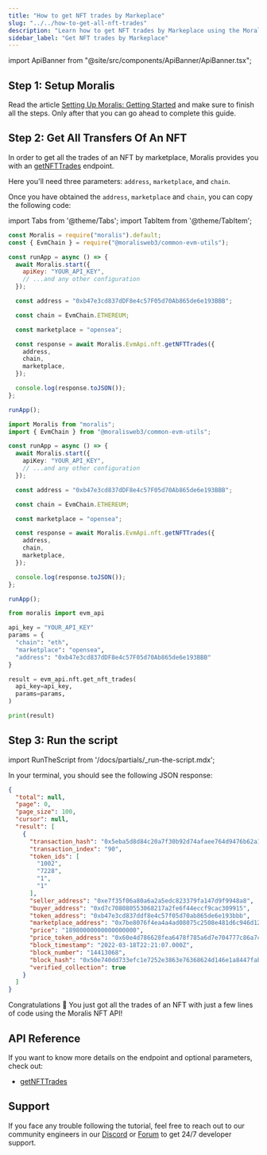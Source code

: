 ```yaml
---
title: "How to get NFT trades by Markeplace"
slug: "../../how-to-get-all-nft-trades"
description: "Learn how to get NFT trades by Markeplace using the Moralis NFT API."
sidebar_label: "Get NFT trades by Markeplace"
---
```


import ApiBanner from "@site/src/components/ApiBanner/ApiBanner.tsx";

<ApiBanner />

## Step 1: Setup Moralis

Read the article [Setting Up Moralis: Getting Started](/web3-data-api/evm/get-your-api-key) and make sure to finish all the steps. Only after that you can go ahead to complete this guide.

## Step 2: Get All Transfers Of An NFT

In order to get all the trades of an NFT by marketplace, Moralis provides you with an [getNFTTrades](/web3-data-api/evm/reference/get-nft-trades) endpoint.

Here you'll need three parameters: `address`, `marketplace`, and `chain`.

Once you have obtained the `address`, `marketplace` and `chain`, you can copy the following code:

import Tabs from '@theme/Tabs';
import TabItem from '@theme/TabItem';

<Tabs groupId="programming-language">
  <TabItem value="javascript" label="index.js (JavaScript)" default>

```javascript index.js
const Moralis = require("moralis").default;
const { EvmChain } = require("@moralisweb3/common-evm-utils");

const runApp = async () => {
  await Moralis.start({
    apiKey: "YOUR_API_KEY",
    // ...and any other configuration
  });

  const address = "0xb47e3cd837dDF8e4c57F05d70Ab865de6e193BBB";

  const chain = EvmChain.ETHEREUM;

  const marketplace = "opensea";

  const response = await Moralis.EvmApi.nft.getNFTTrades({
    address,
    chain,
    marketplace,
  });

  console.log(response.toJSON());
};

runApp();
```

</TabItem>
<TabItem value="typescript" label="index.ts (TypeScript)">

```typescript index.ts
import Moralis from "moralis";
import { EvmChain } from "@moralisweb3/common-evm-utils";

const runApp = async () => {
  await Moralis.start({
    apiKey: "YOUR_API_KEY",
    // ...and any other configuration
  });

  const address = "0xb47e3cd837dDF8e4c57F05d70Ab865de6e193BBB";

  const chain = EvmChain.ETHEREUM;

  const marketplace = "opensea";

  const response = await Moralis.EvmApi.nft.getNFTTrades({
    address,
    chain,
    marketplace,
  });

  console.log(response.toJSON());
};

runApp();
```

</TabItem>
<TabItem value="python" label="index.py (Python)">

```python index.py
from moralis import evm_api

api_key = "YOUR_API_KEY"
params = {
  "chain": "eth",
  "marketplace": "opensea",
  "address": "0xb47e3cd837dDF8e4c57F05d70Ab865de6e193BBB"
}

result = evm_api.nft.get_nft_trades(
  api_key=api_key,
  params=params,
)

print(result)
```

</TabItem>
</Tabs>

## Step 3: Run the script

import RunTheScript from '/docs/partials/\_run-the-script.mdx';

<RunTheScript />

In your terminal, you should see the following JSON response:

```json
{
  "total": null,
  "page": 0,
  "page_size": 100,
  "cursor": null,
  "result": [
    {
      "transaction_hash": "0x5eba5d8d84c20a7f30b92d74afaee764d9476b62a1637b017319c721269245ed",
      "transaction_index": "90",
      "token_ids": [
        "1002",
        "7228",
        "1",
        "1"
      ],
      "seller_address": "0xe7f35f06a80a6a2a5edc823379fa147d9f9948a8",
      "buyer_address": "0xd7c708080553068217a2fe6f44eccf9cac309915",
      "token_address": "0xb47e3cd837ddf8e4c57f05d70ab865de6e193bbb",
      "marketplace_address": "0x7be8076f4ea4a4ad08075c2508e481d6c946d12b",
      "price": "18980000000000000000",
      "price_token_address": "0x60e4d786628fea6478f785a6d7e704777c86a7c6",
      "block_timestamp": "2022-03-18T22:21:07.000Z",
      "block_number": "14413068",
      "block_hash": "0x50e740dd733efc1e7252e3863e76368624d146e1a8447fab32c9697685cf581d",
      "verified_collection": true
    }
  ]
}
```

Congratulations 🥳 You just got all the trades of an NFT with just a few lines of code using the Moralis NFT API!

## API Reference

If you want to know more details on the endpoint and optional parameters, check out:

- [getNFTTrades](/web3-data-api/evm/reference/get-nft-trades)

## Support

If you face any trouble following the tutorial, feel free to reach out to our community engineers in our [Discord](https://moralis.io/discord) or [Forum](https://forum.moralis.io) to get 24/7 developer support.
